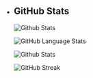 <!-- GITHUB STATS -->
- ## GitHub Stats
  ![Github Stats](https://github-readme-stats.vercel.app/api?username=ApacheChikn&theme=midnight-purple&show_icons=true)

  ![GitHub Language Stats](https://github-readme-stats.vercel.app/api/top-langs/?username=ApacheChikn&theme=midnight-purple)

  ![Github Stats](https://awesome-github-stats.azurewebsites.net/user-stats/ApacheChikn?cardType=github&theme=midnight-purple&preferLogin=false)

  ![GitHub Streak](https://streak-stats.demolab.com?user=ApacheChikn&theme=midnight-purple&mode=weekly)

<!--
### Hi there 👋

**ApacheChikn/ApacheChikn** is a ✨ _special_ ✨ repository because its `README.md` (this file) appears on your GitHub profile.

Here are some ideas to get you started:

- 🔭 I’m currently working on ...
- 🌱 I’m currently learning ...
- 👯 I’m looking to collaborate on ...
- 🤔 I’m looking for help with ...
- 💬 Ask me about ...
- 📫 How to reach me: ...
- 😄 Pronouns: ...
- ⚡ Fun fact: ...
-->
